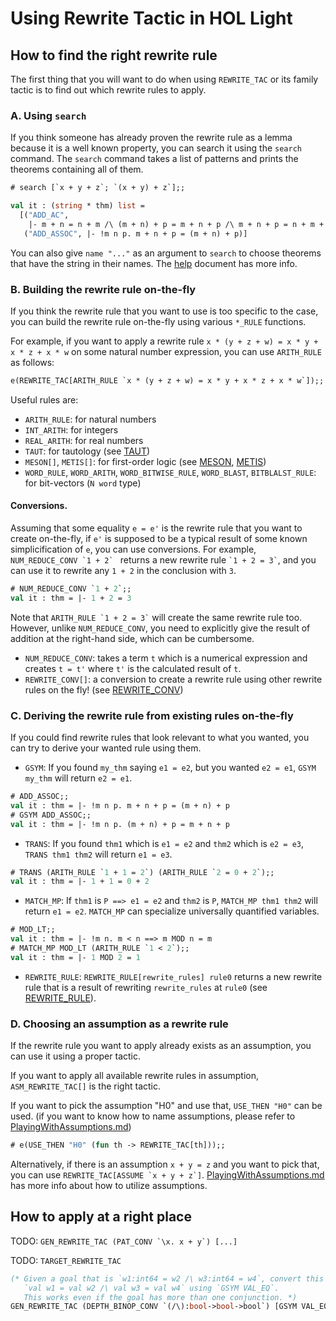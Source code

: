# Using Rewrite Tactic in HOL Light

## How to find the right rewrite rule

The first thing that you will want to do when using `REWRITE_TAC` or its family tactic is
to find out which rewrite rules to apply.

### A. Using `search`

If you think someone has already proven the rewrite rule as a lemma because it is a well
known property, you can search it using the `search` command.
The `search` command takes a list of patterns and prints the theorems containing
all of them.

```ocaml
# search [`x + y + z`; `(x + y) + z`];;

val it : (string * thm) list =
  [("ADD_AC",
    |- m + n = n + m /\ (m + n) + p = m + n + p /\ m + n + p = n + m + p);
   ("ADD_ASSOC", |- !m n p. m + n + p = (m + n) + p)]
```

You can also give `name "..."` as an argument to `search` to choose theorems that
have the string in their names. The [help](https://www.cl.cam.ac.uk/~jrh13/hol-light/HTML/search.html)
document has more info.

### B. Building the rewrite rule on-the-fly

If you think the rewrite rule that you want to use is too specific to the case,
you can build the rewrite rule on-the-fly using various `*_RULE` functions.

For example, if you want to apply a rewrite rule `x * (y + z + w) = x * y + x * z + x * w` on
some natural number expression,
you can use `ARITH_RULE` as follows:

```ocaml
e(REWRITE_TAC[ARITH_RULE `x * (y + z + w) = x * y + x * z + x * w`]);;
```

Useful rules are:
- `ARITH_RULE`: for natural numbers
- `INT_ARITH`: for integers
- `REAL_ARITH`: for real numbers
- `TAUT`: for tautology (see [TAUT](https://www.cl.cam.ac.uk/~jrh13/hol-light/HTML/TAUT.html))
- `MESON[]`, `METIS[]`: for first-order logic (see [MESON](https://www.cl.cam.ac.uk/~jrh13/hol-light/HTML/MESON.html),
[METIS](https://www.cl.cam.ac.uk/~jrh13/hol-light/HTML/METIS.html)) 
- `WORD_RULE`, `WORD_ARITH`, `WORD_BITWISE_RULE`, `WORD_BLAST`, `BITBLALST_RULE`: for bit-vectors (`N word` type)

#### Conversions.

Assuming that some equality `e = e'` is the rewrite rule that you want to create on-the-fly,
if `e'` is supposed to be a typical result of some known simplicification of `e`, you can use conversions.
For example, ``NUM_REDUCE_CONV `1 + 2` `` returns a new rewrite rule `` `1 + 2 = 3` ``, and you can use it
to rewrite any `1 + 2` in the conclusion with `3`.

```ocaml
# NUM_REDUCE_CONV `1 + 2`;;
val it : thm = |- 1 + 2 = 3
```

Note that `` ARITH_RULE `1 + 2 = 3` `` will create the same rewrite rule too.
However, unlike `NUM_REDUCE_CONV`, you need to explicitly give the result of addition at the right-hand side,
which can be cumbersome.

- `NUM_REDUCE_CONV`: takes a term `t` which is a numerical expression and creates `t = t'` where `t'` is the
calculated result of `t`.
- `REWRITE_CONV[]`: a conversion to create a rewrite rule using other rewrite rules on the fly! (see [REWRITE_CONV](https://www.cl.cam.ac.uk/~jrh13/hol-light/HTML/REWRITE_CONV.html))


### C. Deriving the rewrite rule from existing rules on-the-fly

If you could find rewrite rules that look relevant to what you wanted,
you can try to derive your wanted rule using them.

- `GSYM`: If you found `my_thm` saying `e1 = e2`, but you wanted `e2 = e1`, `GSYM my_thm` will return `e2 = e1`.
```ocaml
# ADD_ASSOC;;
val it : thm = |- !m n p. m + n + p = (m + n) + p
# GSYM ADD_ASSOC;;
val it : thm = |- !m n p. (m + n) + p = m + n + p
```
- `TRANS`: If you found `thm1` which is `e1 = e2` and `thm2` which is `e2 = e3`, `TRANS thm1 thm2` will return `e1 = e3`.
```ocaml
# TRANS (ARITH_RULE `1 + 1 = 2`) (ARITH_RULE `2 = 0 + 2`);;
val it : thm = |- 1 + 1 = 0 + 2
```
- `MATCH_MP`: If `thm1` is `P ==> e1 = e2` and `thm2` is `P`, `MATCH_MP thm1 thm2` will return `e1 = e2`.
  `MATCH_MP` can specialize universally quantified variables.
```ocaml
# MOD_LT;;
val it : thm = |- !m n. m < n ==> m MOD n = m
# MATCH_MP MOD_LT (ARITH_RULE `1 < 2`);;
val it : thm = |- 1 MOD 2 = 1
```
- `REWRITE_RULE`: `REWRITE_RULE[rewrite_rules] rule0` returns a new rewrite rule that is a result of rewriting
`rewrite_rules` at `rule0` (see [REWRITE_RULE](https://www.cl.cam.ac.uk/~jrh13/hol-light/HTML/REWRITE_RULE.html)).


### D. Choosing an assumption as a rewrite rule

If the rewrite rule you want to apply already exists as an assumption, you can use it using a proper tactic.

If you want to apply all available rewrite rules in assumption, `ASM_REWRITE_TAC[]` is the right tactic.

If you want to pick the assumption "H0" and use that, `USE_THEN "H0"` can be used.
(if you want to know how to name assumptions, please refer to [PlayingWithAssumptions.md](PlayingWithAssumptions.md))
```ocaml
# e(USE_THEN "H0" (fun th -> REWRITE_TAC[th]));;
```

Alternatively, if there is an assumption `x + y = z` and you want to pick that, you can use
``REWRITE_TAC[ASSUME `x + y + z`]``.
[PlayingWithAssumptions.md](PlayingWithAssumptions.md) has more info about how to utilize assumptions.



## How to apply at a right place

TODO: ```GEN_REWRITE_TAC (PAT_CONV `\x. x + y`) [...]```

TODO: `TARGET_REWRITE_TAC`

```ocaml
(* Given a goal that is `w1:int64 = w2 /\ w3:int64 = w4`, convert this to
   `val w1 = val w2 /\ val w3 = val w4` using `GSYM VAL_EQ`.
   This works even if the goal has more than one conjunction. *)
GEN_REWRITE_TAC (DEPTH_BINOP_CONV `(/\):bool->bool->bool`) [GSYM VAL_EQ]
```
